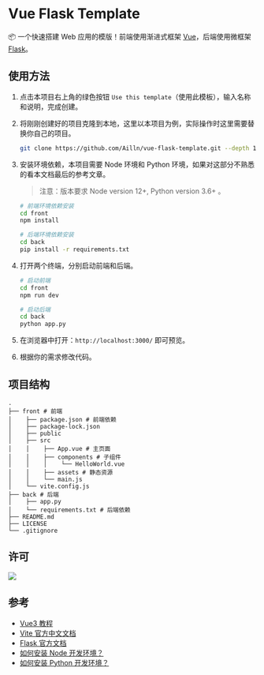 # Vue Flask Template

📦 一个快速搭建 Web 应用的模版！前端使用渐进式框架 [Vue](https://github.com/vuejs/vue)，后端使用微框架 [Flask](https://github.com/pallets/flask)。

## 使用方法

1. 点击本项目右上角的绿色按钮 `Use this template`（使用此模板），输入名称和说明，完成创建。

2. 将刚刚创建好的项目克隆到本地，这里以本项目为例，实际操作时这里需要替换你自己的项目。

    ```bash
    git clone https://github.com/Ailln/vue-flask-template.git --depth 1
    ```

3. 安装环境依赖，本项目需要 Node 环境和 Python 环境，如果对这部分不熟悉的看本文档最后的参考文章。

   > 注意：版本要求 Node version 12+, Python version 3.6+ 。

    ```bash
    # 前端环境依赖安装
    cd front
    npm install
    
    # 后端环境依赖安装
    cd back
    pip install -r requirements.txt
    ```

4. 打开两个终端，分别启动前端和后端。

    ```bash
    # 启动前端
    cd front
    npm run dev
    
    # 启动后端
    cd back
    python app.py
    ```

5. 在浏览器中打开：`http://localhost:3000/` 即可预览。

6. 根据你的需求修改代码。

## 项目结构

```
.
├── front # 前端
│    ├── package.json # 前端依赖
│    ├── package-lock.json
│    ├── public
│    ├── src
│    │    ├── App.vue # 主页面
│    │    ├── components # 子组件
│    │    │    └── HelloWorld.vue
│    │    ├── assets # 静态资源
│    │    └── main.js
│    └── vite.config.js
├── back # 后端
│    ├── app.py
│    └── requirements.txt # 后端依赖
├── README.md
├── LICENSE
└── .gitignore
```

## 许可

[![](https://award.dovolopor.com?lt=License&rt=MIT&rbc=green)](./LICENSE)

## 参考

- [Vue3 教程](https://v3.cn.vuejs.org/)
- [Vite 官方中文文档](https://cn.vitejs.dev/guide/why.html)
- [Flask 官方文档](https://flask.palletsprojects.com/en/1.1.x/)
- [如何安装 Node 开发环境？](https://www.v2ai.cn/2018/11/11/linux/7-node-install/)
- [如何安装 Python 开发环境？](https://www.v2ai.cn/2018/04/29/python/2-python-install/)
